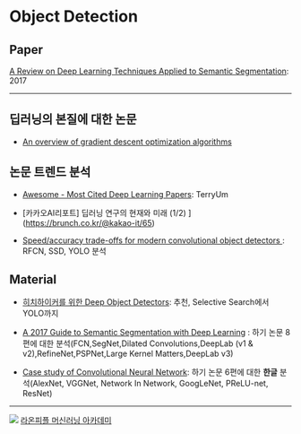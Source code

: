 

# Object Detection

## Paper

[A Review on Deep Learning Techniques Applied to Semantic Segmentation](https://arxiv.org/abs/1704.06857v1): 2017




---
## 딥러닝의 본질에 대한 논문

- [An overview of gradient descent optimization algorithms](https://arxiv.org/abs/1609.04747)


## 논문 트렌드 분석

- [Awesome - Most Cited Deep Learning Papers](https://github.com/terryum/awesome-deep-learning-papers): TerryUm

- [카카오AI리포트] 딥러닝 연구의 현재와 미래 (1/2) ](https://brunch.co.kr/@kakao-it/65)

- [Speed/accuracy trade-offs for modern convolutional object detectors](https://arxiv.org/pdf/1611.10012v1.pdf): RFCN, SSD, YOLO 분석


## Material 

- [히치하이커를 위한 Deep Object Detectors](https://www.slideshare.net/IldooKim/deep-object-detectors-1-20166): 추천, Selective Search에서 YOLO까지 

- [A 2017 Guide to Semantic Segmentation with Deep Learning](http://blog.qure.ai/notes/semantic-segmentation-deep-learning-review) : 하기 논문 8편에 대한 분석(FCN,SegNet,Dilated Convolutions,DeepLab (v1 & v2),RefineNet,PSPNet,Large Kernel Matters,DeepLab v3)

- [Case study of Convolutional Neural Network](http://nmhkahn.github.io/Casestudy-CNN): 하기 논문 6편에 대한 **한글** 분석(AlexNet, VGGNet, Network In Network, GoogLeNet, PReLU-net, ResNet)

---

![](https://i.imgur.com/FJoFhaH.png)
[ 라온피플 머신러닝 아카데미](http://laonple.blog.me/220918802749)